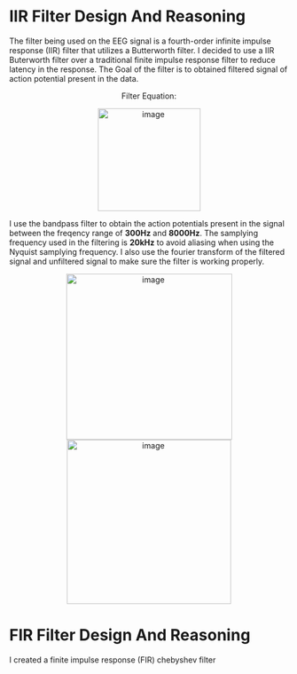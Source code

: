 # IIR Filter Design And Reasoning
The filter being used on the EEG signal is a fourth-order infinite impulse response (IIR) filter that utilizes a Butterworth filter.
I decided to use a IIR Buterworth filter over a traditional finite impulse response filter to reduce latency in the response.
The Goal of the filter is to obtained filtered signal of action potential present in the data. 

<p align="center"> Filter Equation:   </p>
<p align="center"><img width="185" alt="image" src="https://github.com/user-attachments/assets/d033b1d8-ea7f-4a2d-a3fa-b9c6066f85cc" /> </p>  

I use the bandpass filter to obtain the action potentials present in the signal between the freqency range of **300Hz** and **8000Hz**.
The samplying frequency used in the filtering is **20kHz** to avoid aliasing when using the Nyquist samplying frequency. 
I also use the fourier transform of the filtered signal and unfiltered signal to make sure the filter is working properly. 
<p align="center">
<img width="299" alt="image" src="https://github.com/user-attachments/assets/a0a681d3-d3f1-4a06-b650-2ee3b8b366d1" />
<img width="296" alt="image" src="https://github.com/user-attachments/assets/99c90e35-1aef-446c-aec6-443b5f026771" />
</p>

# FIR Filter Design And Reasoning
I created a finite impulse response (FIR) chebyshev filter 
